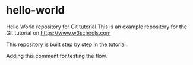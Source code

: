 # hello-world
Hello World repository for Git tutorial
This is an example repository for the Git tutorial on https://www.w3schools.com

This repository is built step by step in the tutorial.

Adding this comment for testing the flow.
